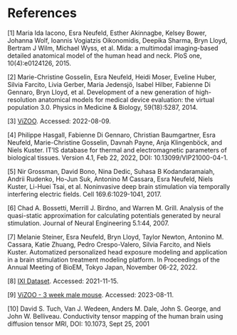 # References

[1] Maria Ida Iacono, Esra Neufeld, Esther Akinnagbe, Kelsey Bower, Johanna Wolf, Ioannis Vogiatzis Oikonomidis, Deepika Sharma, Bryn Lloyd, Bertram J Wilm, Michael Wyss, et al. Mida: a multimodal imaging-based detailed anatomical model of the human head and neck. PloS one, 10(4):e0124126, 2015.

[2] Marie-Christine Gosselin, Esra Neufeld, Heidi Moser, Eveline Huber, Silvia Farcito, Livia Gerber, Maria Jedensjö, Isabel Hilber, Fabienne Di Gennaro, Bryn Lloyd, et al. Development of a new generation of high-resolution anatomical models for medical device evaluation: the virtual population 3.0. Physics in Medicine & Biology, 59(18):5287, 2014.

[3] [ViZOO](https://itis.swiss/virtual-population/animal-models/animals/). Accessed: 2022-08-09.

[4] Philippe Hasgall, Fabienne Di Gennaro, Christian Baumgartner, Esra Neufeld, Marie-Christine Gosselin, Davnah Payne, Anja Klingenböck, and Niels Kuster. IT’IS database for thermal and electromagnetic parameters of biological tissues. Version 4.1, Feb 22, 2022, DOI: 10.13099/VIP21000-04-1.

<!--Version 3.0, 2015.-->


[5] Nir Grossman, David Bono, Nina Dedic, Suhasa B Kodandaramaiah, Andrii Rudenko, Ho-Jun Suk, Antonino M Cassara, Esra Neufeld, Niels Kuster, Li-Huei Tsai, et al. Noninvasive deep brain stimulation via temporally interfering electric fields. Cell 169.6:1029-1041, 2017.

[6] Chad A. Bossetti, Merrill J. Birdno, and Warren M. Grill. Analysis of the quasi-static approximation for calculating potentials generated by neural stimulation. Journal of Neural Engineering 5.1:44, 2007.

[7] Melanie Steiner, Esra Neufeld, Bryn Lloyd, Taylor Newton, Antonino M. Cassara, Katie Zhuang, Pedro Crespo-Valero, Silvia Farcito, and Niels Kuster. Automatized personalized head exposure modeling and application in a brain stimulation treatment modeling platform. In Proceedings of the Annual Meeting of BioEM, Tokyo Japan, November 06-22, 2022.

[8] [IXI Dataset](https://brain-development.org/ixi-dataset/). Accessed: 2021-11-15.

[9] [ViZOO - 3 week male mouse](https://itis.swiss/virtual-population/animal-models/animals/3-week-male-mouse/). Accessed: 2023-08-11.

[10] David S. Tuch, Van J. Wedeen, Anders M. Dale, John S. George, and John W. Belliveau. Conductivity tensor mapping of the human brain using diffusion tensor MRI, DOI: 10.1073, Sept 25, 2001
